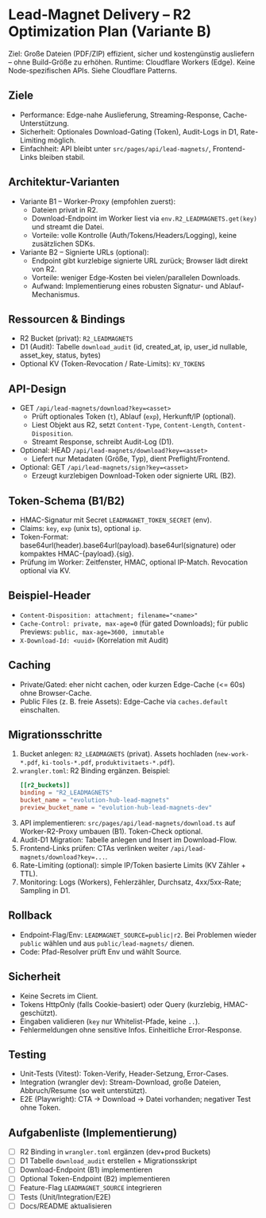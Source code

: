 # Lead-Magnet Delivery – R2 Optimization Plan (Variante B)

Ziel: Große Dateien (PDF/ZIP) effizient, sicher und kostengünstig ausliefern – ohne Build-Größe zu erhöhen.
Runtime: Cloudflare Workers (Edge). Keine Node-spezifischen APIs. Siehe Cloudflare Patterns.

## Ziele
- Performance: Edge-nahe Auslieferung, Streaming-Response, Cache-Unterstützung.
- Sicherheit: Optionales Download-Gating (Token), Audit-Logs in D1, Rate-Limiting möglich.
- Einfachheit: API bleibt unter `src/pages/api/lead-magnets/`, Frontend-Links bleiben stabil.

## Architektur-Varianten
- Variante B1 – Worker-Proxy (empfohlen zuerst):
  - Dateien privat in R2.
  - Download-Endpoint im Worker liest via `env.R2_LEADMAGNETS.get(key)` und streamt die Datei.
  - Vorteile: volle Kontrolle (Auth/Tokens/Headers/Logging), keine zusätzlichen SDKs.
- Variante B2 – Signierte URLs (optional):
  - Endpoint gibt kurzlebige signierte URL zurück; Browser lädt direkt von R2.
  - Vorteile: weniger Edge-Kosten bei vielen/parallelen Downloads.
  - Aufwand: Implementierung eines robusten Signatur- und Ablauf-Mechanismus.

## Ressourcen & Bindings
- R2 Bucket (privat): `R2_LEADMAGNETS`
- D1 (Audit): Tabelle `download_audit` (id, created_at, ip, user_id nullable, asset_key, status, bytes)
- Optional KV (Token-Revocation / Rate-Limits): `KV_TOKENS`

## API-Design
- GET `/api/lead-magnets/download?key=<asset>`
  - Prüft optionales Token (`t`), Ablauf (`exp`), Herkunft/IP (optional).
  - Liest Objekt aus R2, setzt `Content-Type`, `Content-Length`, `Content-Disposition`.
  - Streamt Response, schreibt Audit-Log (D1).
- Optional: HEAD `/api/lead-magnets/download?key=<asset>`
  - Liefert nur Metadaten (Größe, Typ), dient Preflight/Frontend.
- Optional: GET `/api/lead-magnets/sign?key=<asset>`
  - Erzeugt kurzlebigen Download-Token oder signierte URL (B2).

## Token-Schema (B1/B2)
- HMAC-Signatur mit Secret `LEADMAGNET_TOKEN_SECRET` (env).
- Claims: `key`, `exp` (unix ts), optional `ip`.
- Token-Format: base64url(header).base64url(payload).base64url(signature) oder kompaktes HMAC-{payload}.{sig}.
- Prüfung im Worker: Zeitfenster, HMAC, optional IP-Match. Revocation optional via KV.

## Beispiel-Header
- `Content-Disposition: attachment; filename="<name>"`
- `Cache-Control: private, max-age=0` (für gated Downloads); für public Previews: `public, max-age=3600, immutable`
- `X-Download-Id: <uuid>` (Korrelation mit Audit)

## Caching
- Private/Gated: eher nicht cachen, oder kurzen Edge-Cache (<= 60s) ohne Browser-Cache.
- Public Files (z. B. freie Assets): Edge-Cache via `caches.default` einschalten.

## Migrationsschritte
1) Bucket anlegen: `R2_LEADMAGNETS` (privat). Assets hochladen (`new-work-*.pdf`, `ki-tools-*.pdf`, `produktivitaets-*.pdf`).
2) `wrangler.toml`: R2 Binding ergänzen. Beispiel:
   ```toml
   [[r2_buckets]]
   binding = "R2_LEADMAGNETS"
   bucket_name = "evolution-hub-lead-magnets"
   preview_bucket_name = "evolution-hub-lead-magnets-dev"
   ```
3) API implementieren: `src/pages/api/lead-magnets/download.ts` auf Worker-R2-Proxy umbauen (B1). Token-Check optional.
4) Audit-D1 Migration: Tabelle anlegen und Insert im Download-Flow.
5) Frontend-Links prüfen: CTAs verlinken weiter `/api/lead-magnets/download?key=...`.
6) Rate-Limiting (optional): simple IP/Token basierte Limits (KV Zähler + TTL).
7) Monitoring: Logs (Workers), Fehlerzähler, Durchsatz, 4xx/5xx-Rate; Sampling in D1.

## Rollback
- Endpoint-Flag/Env: `LEADMAGNET_SOURCE=public|r2`. Bei Problemen wieder `public` wählen und aus `public/lead-magnets/` dienen.
- Code: Pfad-Resolver prüft Env und wählt Source.

## Sicherheit
- Keine Secrets im Client.
- Tokens HttpOnly (falls Cookie-basiert) oder Query (kurzlebig, HMAC-geschützt).
- Eingaben validieren (`key` nur Whitelist-Pfade, keine `..`).
- Fehlermeldungen ohne sensitive Infos. Einheitliche Error-Response.

## Testing
- Unit-Tests (Vitest): Token-Verify, Header-Setzung, Error-Cases.
- Integration (wrangler dev): Stream-Download, große Dateien, Abbruch/Resume (so weit unterstützt).
- E2E (Playwright): CTA → Download → Datei vorhanden; negativer Test ohne Token.

## Aufgabenliste (Implementierung)
- [ ] R2 Binding in `wrangler.toml` ergänzen (dev+prod Buckets)
- [ ] D1 Tabelle `download_audit` erstellen + Migrationsskript
- [ ] Download-Endpoint (B1) implementieren
- [ ] Optional Token-Endpoint (B2) implementieren
- [ ] Feature-Flag `LEADMAGNET_SOURCE` integrieren
- [ ] Tests (Unit/Integration/E2E)
- [ ] Docs/README aktualisieren
